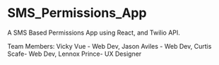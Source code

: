 # SMS_Permissions_App

A SMS Based Permissions App using React, and Twilio API.

Team Members: Vicky Vue - Web Dev, Jason Aviles - Web Dev, Curtis Scafe- Web Dev, Lennox Prince- UX Designer
